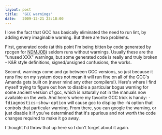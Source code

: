 ```yaml
---
layout: post
title:  "GCC warnings"
date:   2009-12-21 23:18:00
---
```



I
 love the fact that GCC has basically eliminated the need to run lint,
by adding every imaginable warning.  But there are two problems.

First, generated code (at this point I'm being bitten by code generated by rpcgen for [NDMJOB](http://github.com/zmanda/amanda/tree/master/ndmp-src "ndmp-src/"))
 seldom runs without warnings.  Usually these are the "unused XXX"
warnings, but some generated code is really and truly broken - K&R
style definitions, signed/unsigned confusions, the works.

Second, warnings come and go between GCC versions, so just because it runs fine on _my_
 system does not mean it will run fine on all of the GCC's Amanda gets
built on (never mind any other compilers!).  Here's where I find myself
trying to figure out how to disable a particular bogus warning for some
ancient version of gcc, which is naturally not in the manuals now
available on the web.  And here's where my favorite GCC trick is handy: <tt>-fdiagnostics-show-option</tt> will cause gcc to display the <tt>-W</tt>
 option that controls that particular warning.  From there, you can
google the warning, or just disable it if you've determined that it's
spurious and not worth the code changes required to make it go away.

I thought I'd throw that up here so I don't forget about it again.

